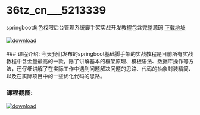 # 36tz_cn___5213339
springboot角色权限后台管理系统脚手架实战开发教程包含完整源码
[下载地址](http://www.36tz.cn/article/5213339 "下载地址")
<br/></br>[![download](http://36tz.cn/muke_img/2020_05_2-139-300x199.png "下载地址")](http://www.36tz.cn/article/5213339 "下载地址")
<br/></br>### 课程介绍:
今天我们发布的springboot基础脚手架的实战教程是目前所有实战教程中含金量最高的一款，除了讲解基本的框架原理、模板语法、数据库操作等方法，还仔细讲解了在实际工作中遇到问题解决问题的思路、代码的抽象封装精简、以及在实际项目中的一些优化代码的思路。

### 课程截图:
[![download](http://36tz.cn/muke_img/2020_05_1-149.png "下载地址")](http://www.36tz.cn/article/5213339 "下载地址")
